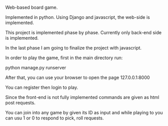 Web-based board game.

Implemented in python. Using Django and javascript, the web-side is implemented.

This project is implemented phase by phase. Currently only back-end side is implemented.

In the last phase I am going to finalize the project with javascript.



In order to play the game, first in the main directory run:

python manage.py runserver

After that, you can use your browser to open the page 127.0.0.1:8000

You can register then login to play.

Since the front-end is not fully implemented commands are given as html post requests.

You can join into any game by given its ID as input and while playing to you can usu 1 or 0 to respond to pick, roll requests.

